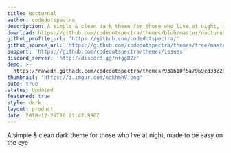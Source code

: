 ```yaml
---
title: Nocturnal
author: codedotspectra
description: A simple & clean dark theme for those who live at night, made to be easy on the eye.
download: https://github.com/codedotspectra/themes/blob/master/nocturnal/nocturnal.theme.css
github_profile_url: 'https://github.com/codedotspectra/'
github_source_url: 'https://github.com/codedotspectra/themes/tree/master/nocturnal'
support: 'https://github.com/codedotspectra/themes/issues'
discord_server: 'http://discord.gg/nfggDZz'
demo: >-
  https://rawcdn.githack.com/codedotspectra/themes/93a610f5a7969cd33c286a68816ab428f2e2b1a3/nocturnal/nocturnal.theme.css
thumbnail: 'https://i.imgur.com/uqkhmhV.png'
auto: true
status: Updated
featured: true
style: dark
layout: product
date: 2018-12-29T20:21:47.996Z
---
```

A simple & clean dark theme for those who live at night, made to be easy on the eye